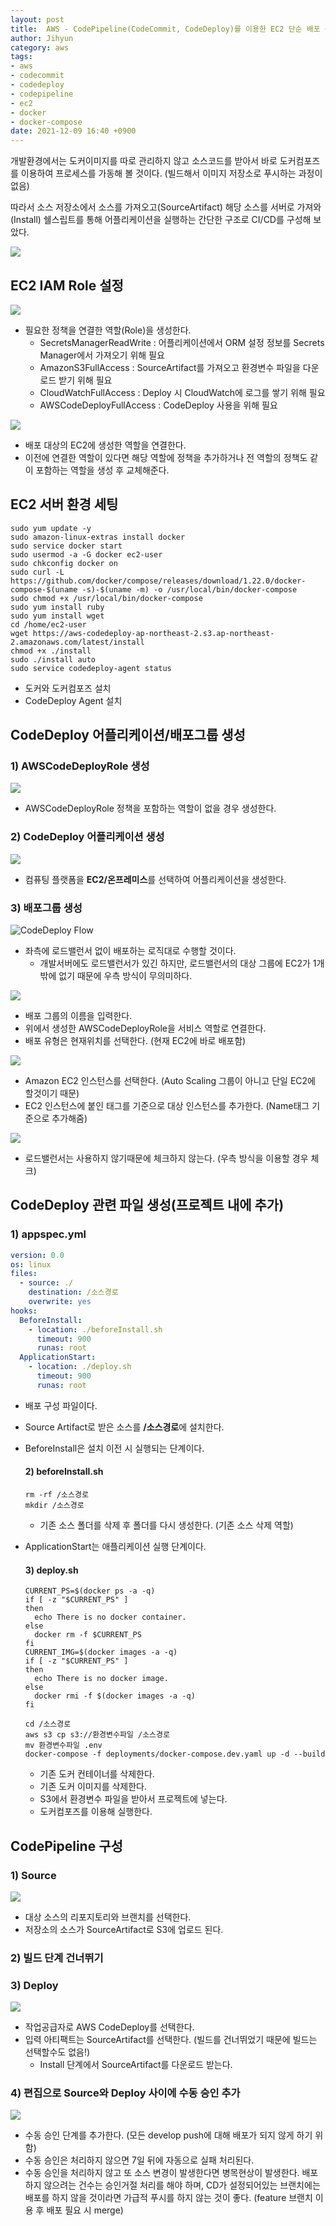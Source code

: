 ```yaml
---
layout: post
title:  AWS - CodePipeline(CodeCommit, CodeDeploy)를 이용한 EC2 단순 배포 구성
author: Jihyun
category: aws
tags:
- aws
- codecommit
- codedeploy
- codepipeline
- ec2
- docker
- docker-compose
date: 2021-12-09 16:40 +0900
---
```


개발환경에서는 도커이미지를 따로 관리하지 않고 소스코드를 받아서 바로 도커컴포즈를 이용하여 프로세스를 가동해 볼 것이다. (빌드해서 이미지 저장소로 푸시하는 과정이 없음)

따라서 소스 저장소에서 소스를 가져오고(SourceArtifact) 해당 소스를 서버로 가져와(Install) 쉘스립트를 통해 어플리케이션을 실행하는 간단한 구조로 CI/CD를 구성해 보았다.



![](https://jihyun416.github.io/assets/aws_12_3.png)



## EC2 IAM Role 설정

![](https://jihyun416.github.io/assets/aws_12_1.png)

- 필요한 정책을 연결한 역할(Role)을 생성한다.
  - SecretsManagerReadWrite : 어플리케이션에서 ORM 설정 정보를  Secrets Manager에서 가져오기 위해 필요
  - AmazonS3FullAccess : SourceArtifact를 가져오고 환경변수 파일을 다운로드 받기 위해 필요
  - CloudWatchFullAccess : Deploy 시 CloudWatch에 로그를 쌓기 위해 필요
  - AWSCodeDeployFullAccess : CodeDeploy 사용을 위해 필요

![](https://jihyun416.github.io/assets/aws_12_2.png)

- 배포 대상의 EC2에 생성한 역할을 연결한다.
- 이전에 연결한 역할이 있다면 해당 역할에 정책을 추가하거나 전 역할의 정책도 같이 포함하는 역할을 생성 후 교체해준다.



## EC2 서버 환경 세팅

```shell
sudo yum update -y
sudo amazon-linux-extras install docker
sudo service docker start
sudo usermod -a -G docker ec2-user
sudo chkconfig docker on
sudo curl -L https://github.com/docker/compose/releases/download/1.22.0/docker-compose-$(uname -s)-$(uname -m) -o /usr/local/bin/docker-compose
sudo chmod +x /usr/local/bin/docker-compose
sudo yum install ruby
sudo yum install wget
cd /home/ec2-user
wget https://aws-codedeploy-ap-northeast-2.s3.ap-northeast-2.amazonaws.com/latest/install
chmod +x ./install
sudo ./install auto
sudo service codedeploy-agent status
```

- 도커와 도커컴포즈 설치
- CodeDeploy Agent 설치



## CodeDeploy 어플리케이션/배포그룹 생성

### 1) AWSCodeDeployRole 생성

![](https://jihyun416.github.io/assets/aws_12_7.png)

- AWSCodeDeployRole 정책을 포함하는 역할이 없을 경우 생성한다.

### 2) CodeDeploy 어플리케이션 생성

![](https://jihyun416.github.io/assets/aws_12_8.png)

- 컴퓨팅 플랫폼을 **EC2/온프레미스**를 선택하여 어플리케이션을 생성한다.

### 3) 배포그룹 생성

![CodeDeploy Flow](https://docs.aws.amazon.com/ko_kr/codedeploy/latest/userguide/images/lifecycle-event-order-in-place.png)

- 좌측에 로드밸런서 없이 배포하는 로직대로 수행할 것이다.
  - 개발서버에도 로드밸런서가 있긴 하지만, 로드밸런서의 대상 그룹에 EC2가 1개밖에 없기 때문에 우측 방식이 무의미하다.

![](https://jihyun416.github.io/assets/aws_12_9.png)

- 배포 그룹의 이름을 입력한다.
- 위에서 생성한 AWSCodeDeployRole을 서비스 역할로 연결한다.
- 배포 유형은 현재위치를 선택한다. (현재 EC2에 바로 배포함)

![](https://jihyun416.github.io/assets/aws_12_10.png)

- Amazon EC2 인스턴스를 선택한다. (Auto Scaling 그룹이 아니고 단일 EC2에 할것이기 때문)
- EC2 인스턴스에 붙인 태그를 기준으로 대상 인스턴스를 추가한다. (Name태그 기준으로 추가해줌)

![](https://jihyun416.github.io/assets/aws_12_11.png)

- 로드밸런서는 사용하지 않기때문에 체크하지 않는다. (우측 방식을 이용할 경우 체크)



## CodeDeploy 관련 파일 생성(프로젝트 내에 추가)

### 1) appspec.yml

```yaml
version: 0.0
os: linux
files:
  - source: ./
    destination: /소스경로
    overwrite: yes
hooks:
  BeforeInstall:
    - location: ./beforeInstall.sh
      timeout: 900
      runas: root
  ApplicationStart:
    - location: ./deploy.sh
      timeout: 900
      runas: root
```

- 배포 구성 파일이다.

- Source Artifact로 받은 소스를 **/소스경로**에 설치한다.

- BeforeInstall은 설치 이전 시 실행되는 단계이다.

  #### 2) beforeInstall.sh

  ```shell
  rm -rf /소스경로
  mkdir /소스경로
  ```

  - 기존 소스 폴더를 삭제 후 폴더를 다시 생성한다. (기존 소스 삭제 역할)

- ApplicationStart는 애플리케이션 실행 단계이다.

  #### 3) deploy.sh

  ```shell
  CURRENT_PS=$(docker ps -a -q)
  if [ -z "$CURRENT_PS" ]
  then
    echo There is no docker container.
  else
    docker rm -f $CURRENT_PS
  fi
  CURRENT_IMG=$(docker images -a -q)
  if [ -z "$CURRENT_PS" ]
  then
    echo There is no docker image.
  else
    docker rmi -f $(docker images -a -q)
  fi
  
  cd /소스경로
  aws s3 cp s3://환경변수파일 /소스경로
  mv 환경변수파일 .env
  docker-compose -f deployments/docker-compose.dev.yaml up -d --build
  ```

  - 기존 도커 컨테이너를 삭제한다.
  - 기존 도커 이미지를 삭제한다.
  - S3에서 환경변수 파일을 받아서 프로젝트에 넣는다.
  - 도커컴포즈를 이용해 실행한다.



## CodePipeline 구성

### 1) Source

![](https://jihyun416.github.io/assets/aws_12_4.png)

- 대상 소스의 리포지토리와 브랜치를 선택한다.
- 저장소의 소스가 SourceArtifact로 S3에 업로드 된다.

### 2) 빌드 단계 건너뛰기

### 3) Deploy

![](https://jihyun416.github.io/assets/aws_12_6.png)

- 작업공급자로 AWS CodeDeploy를 선택한다.
- 입력 아티팩트는 SourceArtifact를 선택한다. (빌드를 건너뛰었기 때문에 빌드는 선택할수도 없음!)
  - Install 단계에서 SourceArtifact를 다운로드 받는다.

### 4) 편집으로 Source와 Deploy 사이에 수동 승인 추가

![](https://jihyun416.github.io/assets/aws_12_5.png)

- 수동 승인 단계를 추가한다. (모든 develop push에 대해 배포가 되지 않게 하기 위함)
- 수동 승인은 처리하지 않으면 7일 뒤에 자동으로 실패 처리된다.
- 수동 승인을 처리하지 않고 또 소스 변경이 발생한다면 병목현상이 발생한다. 배포하지 않으려는 건수는 승인거절 처리를 해야 하며, CD가 설정되어있는 브랜치에는 배포를 하지 않을 것이라면 가급적 푸시를 하지 않는 것이 좋다. (feature 브랜치 이용 후 배포 필요 시 merge)